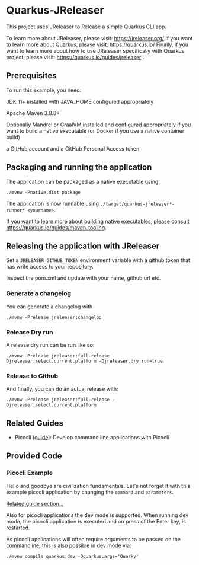 # Quarkus-JReleaser

This project uses JReleaser to Release a simple Quarkus CLI app. 

To learn more about JReleaser, please visit: https://jreleaser.org/
If you want to learn more about Quarkus, please visit: https://quarkus.io/
Finally, if you want to learn more about how to use JReleaser specifically with Quarkus project, please visit: https://quarkus.io/guides/jreleaser . 

## Prerequisites
To run this example, you need:

JDK 11+ installed with JAVA_HOME configured appropriately

Apache Maven 3.8.8+

Optionally Mandrel or GraalVM installed and configured appropriately if you want to build a native executable (or Docker if you use a native container build)

a GitHub account and a GitHub Personal Access token

## Packaging and running the application

The application can be packaged as a native executable using:
```shell script
./mvnw -Pnative,dist package
```

The application is now runnable using `./target/quarkus-jreleaser*-runner* <yourname>`.

If you want to learn more about building native executables, please consult https://quarkus.io/guides/maven-tooling.

## Releasing the application with JReleaser

Set a `JRELEASER_GITHUB_TOKEN` environment variable with a github token that has write access to your repository.

Inspect the pom.xml and update with your name, github url etc.  

### Generate a changelog

You can generate a changelog with

```shell script
./mvnw -Prelease jreleaser:changelog
```

### Release Dry run

A release dry run can be run like so:

```shell script
./mvnw -Prelease jreleaser:full-release -Djreleaser.select.current.platform -Djreleaser.dry.run=true
```

### Release to Github

And finally, you can do an actual release with:

```shell script
./mvnw -Prelease jreleaser:full-release -Djreleaser.select.current.platform
```

## Related Guides

- Picocli ([guide](https://quarkus.io/guides/picocli)): Develop command line applications with Picocli

## Provided Code

### Picocli Example

Hello and goodbye are civilization fundamentals. Let's not forget it with this example picocli application by changing the <code>command</code> and <code>parameters</code>.

[Related guide section...](https://quarkus.io/guides/picocli#command-line-application-with-multiple-commands)

Also for picocli applications the dev mode is supported. When running dev mode, the picocli application is executed and on press of the Enter key, is restarted.

As picocli applications will often require arguments to be passed on the commandline, this is also possible in dev mode via:
```shell script
./mvnw compile quarkus:dev -Dquarkus.args='Quarky'
```
